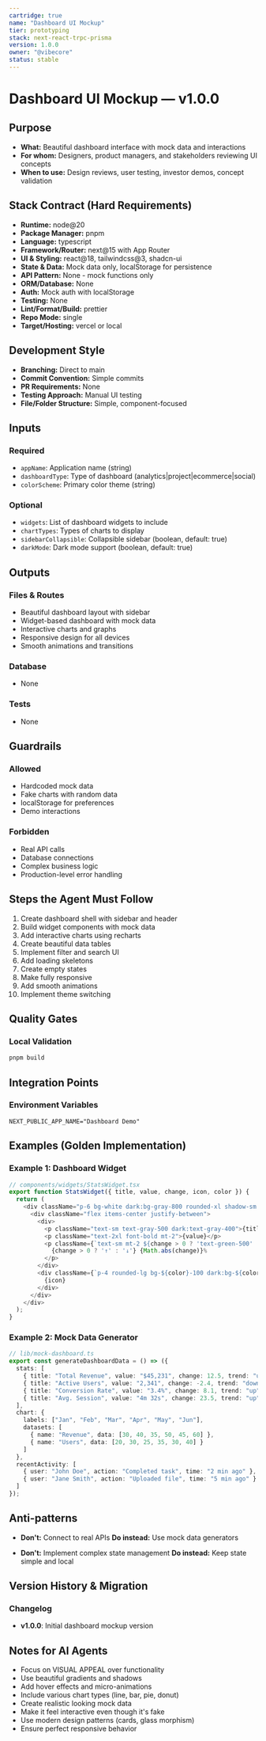 ```yaml
---
cartridge: true
name: "Dashboard UI Mockup"
tier: prototyping
stack: next-react-trpc-prisma
version: 1.0.0
owner: "@vibecore"
status: stable
---
```


# Dashboard UI Mockup — v1.0.0

## Purpose
- **What:** Beautiful dashboard interface with mock data and interactions
- **For whom:** Designers, product managers, and stakeholders reviewing UI concepts
- **When to use:** Design reviews, user testing, investor demos, concept validation

## Stack Contract (Hard Requirements)
- **Runtime:** node@20
- **Package Manager:** pnpm
- **Language:** typescript
- **Framework/Router:** next@15 with App Router
- **UI & Styling:** react@18, tailwindcss@3, shadcn-ui
- **State & Data:** Mock data only, localStorage for persistence
- **API Pattern:** None - mock functions only
- **ORM/Database:** None
- **Auth:** Mock auth with localStorage
- **Testing:** None
- **Lint/Format/Build:** prettier
- **Repo Mode:** single
- **Target/Hosting:** vercel or local

## Development Style
- **Branching:** Direct to main
- **Commit Convention:** Simple commits
- **PR Requirements:** None
- **Testing Approach:** Manual UI testing
- **File/Folder Structure:** Simple, component-focused

## Inputs
### Required
- `appName`: Application name (string)
- `dashboardType`: Type of dashboard (analytics|project|ecommerce|social)
- `colorScheme`: Primary color theme (string)

### Optional
- `widgets`: List of dashboard widgets to include
- `chartTypes`: Types of charts to display
- `sidebarCollapsible`: Collapsible sidebar (boolean, default: true)
- `darkMode`: Dark mode support (boolean, default: true)

## Outputs
### Files & Routes
- Beautiful dashboard layout with sidebar
- Widget-based dashboard with mock data
- Interactive charts and graphs
- Responsive design for all devices
- Smooth animations and transitions

### Database
- None

### Tests
- None

## Guardrails
### Allowed
- Hardcoded mock data
- Fake charts with random data
- localStorage for preferences
- Demo interactions

### Forbidden
- Real API calls
- Database connections
- Complex business logic
- Production-level error handling

## Steps the Agent Must Follow
1. Create dashboard shell with sidebar and header
2. Build widget components with mock data
3. Add interactive charts using recharts
4. Create beautiful data tables
5. Implement filter and search UI
6. Add loading skeletons
7. Create empty states
8. Make fully responsive
9. Add smooth animations
10. Implement theme switching

## Quality Gates
### Local Validation
```bash
pnpm build
```

## Integration Points
### Environment Variables
```env
NEXT_PUBLIC_APP_NAME="Dashboard Demo"
```

## Examples (Golden Implementation)

### Example 1: Dashboard Widget
```typescript
// components/widgets/StatsWidget.tsx
export function StatsWidget({ title, value, change, icon, color }) {
  return (
    <div className="p-6 bg-white dark:bg-gray-800 rounded-xl shadow-sm hover:shadow-md transition-shadow">
      <div className="flex items-center justify-between">
        <div>
          <p className="text-sm text-gray-500 dark:text-gray-400">{title}</p>
          <p className="text-2xl font-bold mt-2">{value}</p>
          <p className={`text-sm mt-2 ${change > 0 ? 'text-green-500' : 'text-red-500'}`}>
            {change > 0 ? '↑' : '↓'} {Math.abs(change)}%
          </p>
        </div>
        <div className={`p-4 rounded-lg bg-${color}-100 dark:bg-${color}-900`}>
          {icon}
        </div>
      </div>
    </div>
  );
}
```

### Example 2: Mock Data Generator
```typescript
// lib/mock-dashboard.ts
export const generateDashboardData = () => ({
  stats: [
    { title: "Total Revenue", value: "$45,231", change: 12.5, trend: "up" },
    { title: "Active Users", value: "2,341", change: -2.4, trend: "down" },
    { title: "Conversion Rate", value: "3.4%", change: 8.1, trend: "up" },
    { title: "Avg. Session", value: "4m 32s", change: 23.5, trend: "up" }
  ],
  chart: {
    labels: ["Jan", "Feb", "Mar", "Apr", "May", "Jun"],
    datasets: [
      { name: "Revenue", data: [30, 40, 35, 50, 45, 60] },
      { name: "Users", data: [20, 30, 25, 35, 30, 40] }
    ]
  },
  recentActivity: [
    { user: "John Doe", action: "Completed task", time: "2 min ago" },
    { user: "Jane Smith", action: "Uploaded file", time: "5 min ago" }
  ]
});
```

## Anti-patterns
- **Don't:** Connect to real APIs
  **Do instead:** Use mock data generators

- **Don't:** Implement complex state management
  **Do instead:** Keep state simple and local

## Version History & Migration
### Changelog
- **v1.0.0**: Initial dashboard mockup version

## Notes for AI Agents
- Focus on VISUAL APPEAL over functionality
- Use beautiful gradients and shadows
- Add hover effects and micro-animations
- Include various chart types (line, bar, pie, donut)
- Create realistic looking mock data
- Make it feel interactive even though it's fake
- Use modern design patterns (cards, glass morphism)
- Ensure perfect responsive behavior
